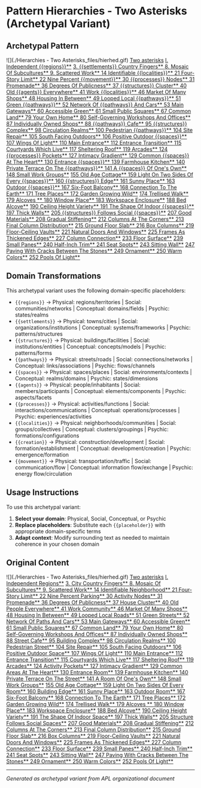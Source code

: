 # Pattern Hierarchies - Two Asterisks (Archetypal Variant)

## Archetypal Pattern

![](./Hierarchies - Two Asterisks_files/hierhed.gif)
[Two asterisks](http://www.iwritewordsgood.com/apl/hierarchies2.htm)
[I. Independent {{regions}}**](http://www.iwritewordsgood.com/apl/patterns/apl001.htm)
[3\. {{settlements}} Country Fingers** ](http://www.iwritewordsgood.com/apl/patterns/apl003.htm)
[8\. Mosaic Of Subcultures** ](http://www.iwritewordsgood.com/apl/patterns/apl008.htm)
[9\. Scattered Work** ](http://www.iwritewordsgood.com/apl/patterns/apl009.htm)
[14 Identifiable {{localities}}** ](http://www.iwritewordsgood.com/apl/patterns/apl014.htm)
[21 Four-Story Limit** ](http://www.iwritewordsgood.com/apl/patterns/apl021.htm)
[22 Nine Percent {{movement}}** ](http://www.iwritewordsgood.com/apl/patterns/apl022.htm)
[30 {{processes}} Nodes** ](http://www.iwritewordsgood.com/apl/patterns/apl030.htm)
[31 Promenade** ](http://www.iwritewordsgood.com/apl/patterns/apl031.htm)
[36 Degrees Of Publicness** ](http://www.iwritewordsgood.com/apl/patterns/apl036.htm)
[37 {{structures}} Cluster** ](http://www.iwritewordsgood.com/apl/patterns/apl037.htm)
[40 Old {{agents}} Everywhere** ](http://www.iwritewordsgood.com/apl/patterns/apl040.htm)
[41 Work {{localities}}** ](http://www.iwritewordsgood.com/apl/patterns/apl041.htm)
[46 Market Of Many Shops** ](http://www.iwritewordsgood.com/apl/patterns/apl046.htm)
[48 Housing In Between** ](http://www.iwritewordsgood.com/apl/patterns/apl048.htm)
[49 Looped Local {{pathways}}** ](http://www.iwritewordsgood.com/apl/patterns/apl049.htm)
[51 Green {{pathways}}** ](http://www.iwritewordsgood.com/apl/patterns/apl051.htm)
[52 Network Of {{pathways}} And Cars** ](http://www.iwritewordsgood.com/apl/patterns/apl052.htm)
[53 Main Gateways** ](http://www.iwritewordsgood.com/apl/patterns/apl053.htm)
[60 Accessible Green** ](http://www.iwritewordsgood.com/apl/patterns/apl060.htm)
[61 Small Public Squares** ](http://www.iwritewordsgood.com/apl/patterns/apl061.htm)
[67 Common Land** ](http://www.iwritewordsgood.com/apl/patterns/apl067.htm)
[79 Your Own Home** ](http://www.iwritewordsgood.com/apl/patterns/apl079.htm)
[80 Self-Governing Workshops And Offices** ](http://www.iwritewordsgood.com/apl/patterns/apl080.htm)
[87 Individually Owned Shops** ](http://www.iwritewordsgood.com/apl/patterns/apl087.htm)
[88 {{pathways}} Cafe** ](http://www.iwritewordsgood.com/apl/patterns/apl088.htm)
[95 {{structures}} Complex** ](http://www.iwritewordsgood.com/apl/patterns/apl095.htm)
[98 Circulation Realms** ](http://www.iwritewordsgood.com/apl/patterns/apl098.htm)
[100 Pedestrian {{pathways}}** ](http://www.iwritewordsgood.com/apl/patterns/apl100.htm)
[104 Site Repair** ](http://www.iwritewordsgood.com/apl/patterns/apl104.htm)
[105 South Facing Outdoors** ](http://www.iwritewordsgood.com/apl/patterns/apl105.htm)
[106 Positive Outdoor {{spaces}}** ](http://www.iwritewordsgood.com/apl/patterns/apl106.htm)
[107 Wings Of Light** ](http://www.iwritewordsgood.com/apl/patterns/apl107.htm)
[110 Main Entrance** ](http://www.iwritewordsgood.com/apl/patterns/apl110.htm)
[112 Entrance Transition** ](http://www.iwritewordsgood.com/apl/patterns/apl112.htm)
[115 Courtyards Which Live** ](http://www.iwritewordsgood.com/apl/patterns/apl115.htm)
[ 117 Sheltering Roof** ](http://www.iwritewordsgood.com/apl/patterns/apl117.htm)
[119 Arcades** ](http://www.iwritewordsgood.com/apl/patterns/apl119.htm)
[124 {{processes}} Pockets** ](http://www.iwritewordsgood.com/apl/patterns/apl124.htm)
[127 Intimacy Gradient** ](http://www.iwritewordsgood.com/apl/patterns/apl127.htm)
[129 Common {{spaces}} At The Heart** ](http://www.iwritewordsgood.com/apl/patterns/apl129.htm)
[130 Entrance {{spaces}}** ](http://www.iwritewordsgood.com/apl/patterns/apl130.htm)
[139 Farmhouse Kitchen** ](http://www.iwritewordsgood.com/apl/patterns/apl139.htm)
[140 Private Terrace On The {{pathways}}** ](http://www.iwritewordsgood.com/apl/patterns/apl140.htm)
[141 A {{spaces}} Of One's Own** ](http://www.iwritewordsgood.com/apl/patterns/apl141.htm)
[148 Small Work Groups**](http://www.iwritewordsgood.com/apl/patterns/apl148.htm)
[155 Old Age Cottage** ](http://www.iwritewordsgood.com/apl/patterns/apl155.htm)
[159 Light On Two Sides Of Every {{spaces}}** ](http://www.iwritewordsgood.com/apl/patterns/apl159.htm)
[160 {{structures}} Edge** ](http://www.iwritewordsgood.com/apl/patterns/apl160.htm)
[161 Sunny Place** ](http://www.iwritewordsgood.com/apl/patterns/apl161.htm)
[163 Outdoor {{spaces}}** ](http://www.iwritewordsgood.com/apl/patterns/apl163.htm)
[167 Six-Foot Balcony** ](http://www.iwritewordsgood.com/apl/patterns/apl167.htm)
[168 Connection To The Earth** ](http://www.iwritewordsgood.com/apl/patterns/apl168.htm)
[171 Tree Places** ](http://www.iwritewordsgood.com/apl/patterns/apl171.htm)
[172 Garden Growing Wild**](http://www.iwritewordsgood.com/apl/patterns/apl172.htm)
[174 Trellised Walk** ](http://www.iwritewordsgood.com/apl/patterns/apl174.htm)
[179 Alcoves ** ](http://www.iwritewordsgood.com/apl/patterns/apl179.htm)
[180 Window Place** ](http://www.iwritewordsgood.com/apl/patterns/apl180.htm)
[183 Workspace Enclosure**](http://www.iwritewordsgood.com/apl/patterns/apl183.htm)
[188 Bed Alcove**](http://www.iwritewordsgood.com/apl/patterns/apl188.htm)
[190 Ceiling Height Variety** ](http://www.iwritewordsgood.com/apl/patterns/apl190.htm)
[191 The Shape Of Indoor {{spaces}}** ](http://www.iwritewordsgood.com/apl/patterns/apl191.htm)
[197 Thick Walls**](http://www.iwritewordsgood.com/apl/patterns/apl197.htm)
[205 {{structures}} Follows Social {{spaces}}**](http://www.iwritewordsgood.com/apl/patterns/apl205.htm)
[207 Good Materials** ](http://www.iwritewordsgood.com/apl/patterns/apl207.htm)
[208 Gradual Stiffening**](http://www.iwritewordsgood.com/apl/patterns/apl208.htm)
[212 Columns At The Corners** ](http://www.iwritewordsgood.com/apl/patterns/apl212.htm)
[213 Final Column Distribution**](http://www.iwritewordsgood.com/apl/patterns/apl213.htm)
[215 Ground Floor Slab** ](http://www.iwritewordsgood.com/apl/patterns/apl215.htm)
[216 Box Columns** ](http://www.iwritewordsgood.com/apl/patterns/apl216.htm)
[219 Floor-Ceiling Vaults**](http://www.iwritewordsgood.com/apl/patterns/apl219.htm)
[221 Natural Doors And Windows**](http://www.iwritewordsgood.com/apl/patterns/apl221.htm)
[225 Frames As Thickened Edges** ](http://www.iwritewordsgood.com/apl/patterns/apl225.htm)
[227 Column Connection**](http://www.iwritewordsgood.com/apl/patterns/apl227.htm)
[233 Floor Surface**](http://www.iwritewordsgood.com/apl/patterns/apl233.htm)
[239 Small Panes** ](http://www.iwritewordsgood.com/apl/patterns/apl239.htm)
[240 Half-Inch Trim** ](http://www.iwritewordsgood.com/apl/patterns/apl240.htm)
[241 Seat Spots**](http://www.iwritewordsgood.com/apl/patterns/apl241.htm)
[243 Sitting Wall**](http://www.iwritewordsgood.com/apl/patterns/apl243.htm)
[247 Paving With Cracks Between The Stones** ](http://www.iwritewordsgood.com/apl/patterns/apl247.htm)
[249 Ornament** ](http://www.iwritewordsgood.com/apl/patterns/apl249.htm)
[250 Warm Colors**](http://www.iwritewordsgood.com/apl/patterns/apl250.htm)
[252 Pools Of Light**](http://www.iwritewordsgood.com/apl/patterns/apl252.htm)

## Domain Transformations

This archetypal variant uses the following domain-specific placeholders:

- `{{regions}}` → Physical: regions/territories | Social: communities/networks | Conceptual: domains/fields | Psychic: states/realms
- `{{settlements}}` → Physical: towns/cities | Social: organizations/institutions | Conceptual: systems/frameworks | Psychic: patterns/structures  
- `{{structures}}` → Physical: buildings/facilities | Social: institutions/entities | Conceptual: concepts/models | Psychic: patterns/forms
- `{{pathways}}` → Physical: streets/roads | Social: connections/networks | Conceptual: links/associations | Psychic: flows/channels
- `{{spaces}}` → Physical: spaces/places | Social: environments/contexts | Conceptual: realms/domains | Psychic: states/dimensions
- `{{agents}}` → Physical: people/inhabitants | Social: members/participants | Conceptual: elements/components | Psychic: aspects/facets
- `{{processes}}` → Physical: activities/functions | Social: interactions/communications | Conceptual: operations/processes | Psychic: experiences/activities
- `{{localities}}` → Physical: neighborhoods/communities | Social: groups/collectives | Conceptual: clusters/groupings | Psychic: formations/configurations
- `{{creation}}` → Physical: construction/development | Social: formation/establishment | Conceptual: development/creation | Psychic: emergence/formation
- `{{movement}}` → Physical: transportation/traffic | Social: communication/flow | Conceptual: information flow/exchange | Psychic: energy flow/circulation

## Usage Instructions

To use this archetypal variant:

1. **Select your domain**: Physical, Social, Conceptual, or Psychic
2. **Replace placeholders**: Substitute each `{{placeholder}}` with appropriate domain-specific terms
3. **Adapt context**: Modify surrounding text as needed to maintain coherence in your chosen domain

## Original Content

![](./Hierarchies - Two Asterisks_files/hierhed.gif)
[Two asterisks](http://www.iwritewordsgood.com/apl/hierarchies2.htm)
[I. Independent Regions**](http://www.iwritewordsgood.com/apl/patterns/apl001.htm)
[3\. City Country Fingers** ](http://www.iwritewordsgood.com/apl/patterns/apl003.htm)
[8\. Mosaic Of Subcultures** ](http://www.iwritewordsgood.com/apl/patterns/apl008.htm)
[9\. Scattered Work** ](http://www.iwritewordsgood.com/apl/patterns/apl009.htm)
[14 Identifiable Neighborhood** ](http://www.iwritewordsgood.com/apl/patterns/apl014.htm)
[21 Four-Story Limit** ](http://www.iwritewordsgood.com/apl/patterns/apl021.htm)
[22 Nine Percent Parking** ](http://www.iwritewordsgood.com/apl/patterns/apl022.htm)
[30 Activity Nodes** ](http://www.iwritewordsgood.com/apl/patterns/apl030.htm)
[31 Promenade** ](http://www.iwritewordsgood.com/apl/patterns/apl031.htm)
[36 Degrees Of Publicness** ](http://www.iwritewordsgood.com/apl/patterns/apl036.htm)
[37 House Cluster** ](http://www.iwritewordsgood.com/apl/patterns/apl037.htm)
[40 Old People Everywhere** ](http://www.iwritewordsgood.com/apl/patterns/apl040.htm)
[41 Work Community** ](http://www.iwritewordsgood.com/apl/patterns/apl041.htm)
[46 Market Of Many Shops** ](http://www.iwritewordsgood.com/apl/patterns/apl046.htm)
[48 Housing In Between** ](http://www.iwritewordsgood.com/apl/patterns/apl048.htm)
[49 Looped Local Roads** ](http://www.iwritewordsgood.com/apl/patterns/apl049.htm)
[51 Green Streets** ](http://www.iwritewordsgood.com/apl/patterns/apl051.htm)
[52 Network Of Paths And Cars** ](http://www.iwritewordsgood.com/apl/patterns/apl052.htm)
[53 Main Gateways** ](http://www.iwritewordsgood.com/apl/patterns/apl053.htm)
[60 Accessible Green** ](http://www.iwritewordsgood.com/apl/patterns/apl060.htm)
[61 Small Public Squares** ](http://www.iwritewordsgood.com/apl/patterns/apl061.htm)
[67 Common Land** ](http://www.iwritewordsgood.com/apl/patterns/apl067.htm)
[79 Your Own Home** ](http://www.iwritewordsgood.com/apl/patterns/apl079.htm)
[80 Self-Governing Workshops And Offices** ](http://www.iwritewordsgood.com/apl/patterns/apl080.htm)
[87 Individually Owned Shops** ](http://www.iwritewordsgood.com/apl/patterns/apl087.htm)
[88 Street Cafe** ](http://www.iwritewordsgood.com/apl/patterns/apl088.htm)
[95 Building Complex** ](http://www.iwritewordsgood.com/apl/patterns/apl095.htm)
[98 Circulation Realms** ](http://www.iwritewordsgood.com/apl/patterns/apl098.htm)
[100 Pedestrian Street** ](http://www.iwritewordsgood.com/apl/patterns/apl100.htm)
[104 Site Repair** ](http://www.iwritewordsgood.com/apl/patterns/apl104.htm)
[105 South Facing Outdoors** ](http://www.iwritewordsgood.com/apl/patterns/apl105.htm)
[106 Positive Outdoor Space** ](http://www.iwritewordsgood.com/apl/patterns/apl106.htm)
[107 Wings Of Light** ](http://www.iwritewordsgood.com/apl/patterns/apl107.htm)
[110 Main Entrance** ](http://www.iwritewordsgood.com/apl/patterns/apl110.htm)
[112 Entrance Transition** ](http://www.iwritewordsgood.com/apl/patterns/apl112.htm)
[115 Courtyards Which Live** ](http://www.iwritewordsgood.com/apl/patterns/apl115.htm)
[ 117 Sheltering Roof** ](http://www.iwritewordsgood.com/apl/patterns/apl117.htm)
[119 Arcades** ](http://www.iwritewordsgood.com/apl/patterns/apl119.htm)
[124 Activity Pockets** ](http://www.iwritewordsgood.com/apl/patterns/apl124.htm)
[127 Intimacy Gradient** ](http://www.iwritewordsgood.com/apl/patterns/apl127.htm)
[129 Common Areas At The Heart** ](http://www.iwritewordsgood.com/apl/patterns/apl129.htm)
[130 Entrance Room** ](http://www.iwritewordsgood.com/apl/patterns/apl130.htm)
[139 Farmhouse Kitchen** ](http://www.iwritewordsgood.com/apl/patterns/apl139.htm)
[140 Private Terrace On The Street** ](http://www.iwritewordsgood.com/apl/patterns/apl140.htm)
[141 A Room Of One's Own** ](http://www.iwritewordsgood.com/apl/patterns/apl141.htm)
[148 Small Work Groups**](http://www.iwritewordsgood.com/apl/patterns/apl148.htm)
[155 Old Age Cottage** ](http://www.iwritewordsgood.com/apl/patterns/apl155.htm)
[159 Light On Two Sides Of Every Room** ](http://www.iwritewordsgood.com/apl/patterns/apl159.htm)
[160 Building Edge** ](http://www.iwritewordsgood.com/apl/patterns/apl160.htm)
[161 Sunny Place** ](http://www.iwritewordsgood.com/apl/patterns/apl161.htm)
[163 Outdoor Room** ](http://www.iwritewordsgood.com/apl/patterns/apl163.htm)
[167 Six-Foot Balcony** ](http://www.iwritewordsgood.com/apl/patterns/apl167.htm)
[168 Connection To The Earth** ](http://www.iwritewordsgood.com/apl/patterns/apl168.htm)
[171 Tree Places** ](http://www.iwritewordsgood.com/apl/patterns/apl171.htm)
[172 Garden Growing Wild**](http://www.iwritewordsgood.com/apl/patterns/apl172.htm)
[174 Trellised Walk** ](http://www.iwritewordsgood.com/apl/patterns/apl174.htm)
[179 Alcoves ** ](http://www.iwritewordsgood.com/apl/patterns/apl179.htm)
[180 Window Place** ](http://www.iwritewordsgood.com/apl/patterns/apl180.htm)
[183 Workspace Enclosure**](http://www.iwritewordsgood.com/apl/patterns/apl183.htm)
[188 Bed Alcove**](http://www.iwritewordsgood.com/apl/patterns/apl188.htm)
[190 Ceiling Height Variety** ](http://www.iwritewordsgood.com/apl/patterns/apl190.htm)
[191 The Shape Of Indoor Space** ](http://www.iwritewordsgood.com/apl/patterns/apl191.htm)
[197 Thick Walls**](http://www.iwritewordsgood.com/apl/patterns/apl197.htm)
[205 Structure Follows Social Spaces**](http://www.iwritewordsgood.com/apl/patterns/apl205.htm)
[207 Good Materials** ](http://www.iwritewordsgood.com/apl/patterns/apl207.htm)
[208 Gradual Stiffening**](http://www.iwritewordsgood.com/apl/patterns/apl208.htm)
[212 Columns At The Corners** ](http://www.iwritewordsgood.com/apl/patterns/apl212.htm)
[213 Final Column Distribution**](http://www.iwritewordsgood.com/apl/patterns/apl213.htm)
[215 Ground Floor Slab** ](http://www.iwritewordsgood.com/apl/patterns/apl215.htm)
[216 Box Columns** ](http://www.iwritewordsgood.com/apl/patterns/apl216.htm)
[219 Floor-Ceiling Vaults**](http://www.iwritewordsgood.com/apl/patterns/apl219.htm)
[221 Natural Doors And Windows**](http://www.iwritewordsgood.com/apl/patterns/apl221.htm)
[225 Frames As Thickened Edges** ](http://www.iwritewordsgood.com/apl/patterns/apl225.htm)
[227 Column Connection**](http://www.iwritewordsgood.com/apl/patterns/apl227.htm)
[233 Floor Surface**](http://www.iwritewordsgood.com/apl/patterns/apl233.htm)
[239 Small Panes** ](http://www.iwritewordsgood.com/apl/patterns/apl239.htm)
[240 Half-Inch Trim** ](http://www.iwritewordsgood.com/apl/patterns/apl240.htm)
[241 Seat Spots**](http://www.iwritewordsgood.com/apl/patterns/apl241.htm)
[243 Sitting Wall**](http://www.iwritewordsgood.com/apl/patterns/apl243.htm)
[247 Paving With Cracks Between The Stones** ](http://www.iwritewordsgood.com/apl/patterns/apl247.htm)
[249 Ornament** ](http://www.iwritewordsgood.com/apl/patterns/apl249.htm)
[250 Warm Colors**](http://www.iwritewordsgood.com/apl/patterns/apl250.htm)
[252 Pools Of Light**](http://www.iwritewordsgood.com/apl/patterns/apl252.htm)

---
*Generated as archetypal variant from APL organizational document*
